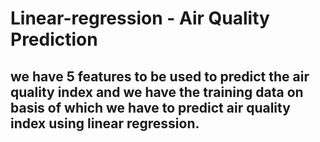 # Linear-regression - Air Quality Prediction

## we have 5 features to be used to predict the air quality index and we have the training data on basis of which we have to predict air quality index using linear regression.
